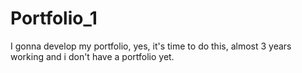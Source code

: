 # Portfolio_1

I gonna develop my portfolio, yes, it's time to do this, almost 3 years working and i don't have a portfolio yet.
